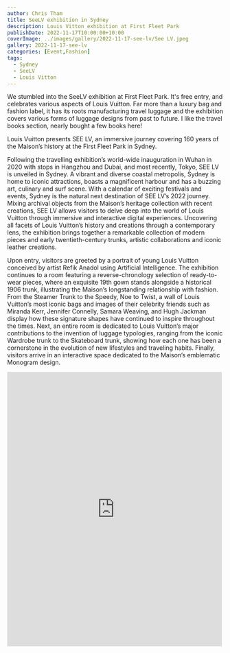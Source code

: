 ```yaml
---
author: Chris Tham
title: SeeLV exhibition in Sydney
description: Louis Vitton exhibition at First Fleet Park
publishDate: 2022-11-17T10:00:00+10:00
coverImage: ../images/gallery/2022-11-17-see-lv/See LV.jpeg
gallery: 2022-11-17-see-lv
categories: [Event,Fashion]
tags:
  - Sydney
  - SeeLV
  - Louis Vitton
---
```


We stumbled into the SeeLV exhibition at First Fleet Park. It's free entry, and celebrates various aspects of Louis Vuitton. Far more than a luxury bag and fashion label, it has its roots manufacturing travel luggage and the exhibition covers various forms of luggage designs from past to future. I like the travel books section, nearly bought a few books here!

Louis Vuitton presents SEE LV, an immersive journey covering 160 years of the Maison’s history at the First Fleet Park in Sydney.

Following the travelling exhibition’s world-wide inauguration in Wuhan in 2020 with stops in Hangzhou and Dubai, and most recently, Tokyo, SEE LV is unveiled in Sydney. A vibrant and diverse coastal metropolis, Sydney is home to iconic attractions, boasts a magnificent harbour and has a buzzing art, culinary and surf scene. With a calendar of exciting festivals and events, Sydney is the natural next destination of SEE LV’s 2022 journey. Mixing archival objects from the Maison’s heritage collection with recent creations, SEE LV allows visitors to delve deep into the world of Louis Vuitton through immersive and interactive digital experiences. Uncovering all facets of Louis Vuitton’s history and creations through a contemporary lens, the exhibition brings together a remarkable collection of modern pieces and early twentieth-century trunks, artistic collaborations and iconic leather creations.

Upon entry, visitors are greeted by a portrait of young Louis Vuitton conceived by artist Refik Anadol using Artificial Intelligence. The exhibition continues to a room featuring a reverse-chronology selection of ready-to-wear pieces, where an exquisite 19th gown stands alongside a historical 1906 trunk, illustrating the Maison’s longstanding relationship with fashion. From the Steamer Trunk to the Speedy, Noe to Twist, a wall of Louis Vuitton’s most iconic bags and images of their celebrity friends such as Miranda Kerr, Jennifer Connelly, Samara Weaving, and Hugh Jackman display how these signature shapes have continued to inspire throughout the times. Next, an entire room is dedicated to Louis Vuitton’s major contributions to the invention of luggage typologies, ranging from the iconic Wardrobe trunk to the Skateboard trunk, showing how each one has been a cornerstone in the evolution of new lifestyles and traveling habits. Finally, visitors arrive in an interactive space dedicated to the Maison’s emblematic Monogram design.

<iframe src="https://www.facebook.com/plugins/post.php?href=https%3A%2F%2Fwww.facebook.com%2Fchris1.tham%2Fposts%2Fpfbid0whtNXyakXYdb3pt2AbveDDtgCRgWiYT7k2fWEpcNcsKb5Nc1M1BN4g7gmadSfDSHl&show_text=true&width=500" width="500" height="640" style="border:none;overflow:hidden" scrolling="no" frameborder="0" allowfullscreen="true" allow="autoplay; clipboard-write; encrypted-media; picture-in-picture; web-share"></iframe>
